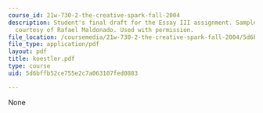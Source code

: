 ```yaml
---
course_id: 21w-730-2-the-creative-spark-fall-2004
description: Student's final draft for the Essay III assignment. Sample student essay
  courtesy of Rafael Maldonado. Used with permission.
file_location: /coursemedia/21w-730-2-the-creative-spark-fall-2004/5d6bffb52ce755e2c7a063107fed0883_koestler.pdf
file_type: application/pdf
layout: pdf
title: koestler.pdf
type: course
uid: 5d6bffb52ce755e2c7a063107fed0883

---
```

None